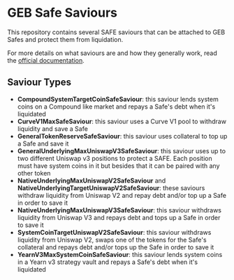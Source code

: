 # GEB Safe Saviours

This repository contains several SAFE saviours that can be attached to GEB Safes and protect them from liquidation.

For more details on what saviours are and how they generally work, read the [official documentation](https://docs.reflexer.finance/liquidation-protection/safe-protection).

## Saviour Types

- **CompoundSystemTargetCoinSafeSaviour**: this saviour lends system coins on a Compound like market and repays a Safe's debt when it's liquidated
- **CurveV1MaxSafeSaviour**: this saviour uses a Curve V1 pool to withdraw liquidity and save a Safe
- **GeneralTokenReserveSafeSaviour**: this saviour uses collateral to top up a Safe and save it
- **GeneralUnderlyingMaxUniswapV3SafeSaviour**: this saviour uses up to two different Uniswap v3 positions to protect a SAFE. Each position must have system coins in it but besides that it can be paired with any other token
- **NativeUnderlyingMaxUniswapV2SafeSaviour** and **NativeUnderlyingTargetUniswapV2SafeSaviour**: these saviours withdraw liquidity from Uniswap V2 and repay debt and/or top up a Safe in order to save it
- **NativeUnderlyingMaxUniswapV3SafeSaviour**: this saviour withdraws liquidity from Uniswap V3 and repays debt and tops up a Safe in order to save it
- **SystemCoinTargetUniswapV2SafeSaviour**: this saviour withdraws liquidity from Uniswap V2, swaps one of the tokens for the Safe's collateral and repays debt and/or tops up the Safe in order to save it
- **YearnV3MaxSystemCoinSafeSaviour**: this saviour lends system coins in a Yearn v3 strategy vault and repays a Safe's debt when it's liquidated

